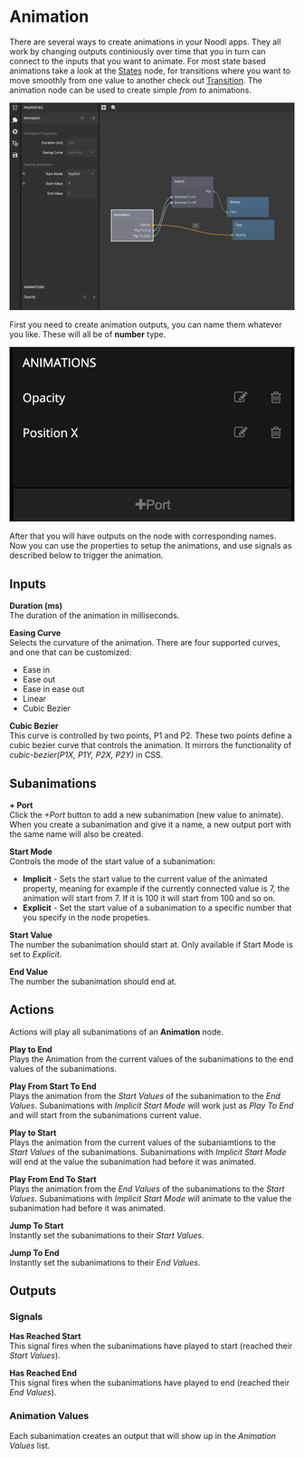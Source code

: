 # Animation

There are several ways to create animations in your Noodl apps. They all work by changing outputs continiously over time that you in turn can connect to the inputs that you want to animate. For most state based animations take a look at the [States](/nodes/animation/states.md) node, for transitions where you want to move smoothly from one value to another check out [Transition](/nodes/animation/transition.md). The animation node can be used to create simple *from* *to* animations.

![](animation.gif ':class=img-size-l')

First you need to create animation outputs, you can name them whatever you like. These will all be of **number** type.

![](animation-1.png ':class=img-size-m')

After that you will have outputs on the node with corresponding names. Now you can use the properties to setup the animations, and use signals as described below to trigger the animation.

<div class = "node-inputs">

## Inputs

**Duration (ms)**  
The duration of the animation in milliseconds.

**Easing Curve**  
Selects the curvature of the animation. There are four supported curves, and one that can be customized:

- Ease in
- Ease out
- Ease in ease out
- Linear
- Cubic Bezier

**Cubic Bezier**  
This curve is controlled by two points, P1 and P2. These two points define a cubic bezier curve that controls the animation. It mirrors the functionality of _cubic-bezier(P1X, P1Y, P2X, P2Y)_ in CSS.

## Subanimations

**+ Port**  
Click the _+Port_ button to add a new subanimation (new value to animate). When you create a subanimation and give it a name, a new output port with the same name will also be created.

**Start Mode**  
Controls the mode of the start value of a subanimation:

- **Implicit** - Sets the start value to the current value of the animated property, meaning for example if the currently connected value is 7, the animation will start from 7. If it is 100 it will start from 100 and so on.
- **Explicit** - Set the start value of a subanimation to a specific number that you specify in the node propeties.

**Start Value**  
The number the subanimation should start at. Only available if Start Mode is set to _Explicit_.

**End Value**  
The number the subanimation should end at.

## Actions

Actions will play all subanimations of an **Animation** node.

**Play to End**  
Plays the Animation from the current values of the subanimations to the end values of the subanimations.

**Play From Start To End**  
Plays the animation from the _Start Values_ of the subanimation to the _End Values_. Subanimations with _Implicit_ _Start Mode_ will work just as _Play To End_ and will start from the subanimations current value.

**Play to Start**  
Plays the animation from the current values of the subaniamtions to the _Start Values_ of the subanimations. Subanimations with _Implicit_ _Start Mode_ will end at the value the subanimation had before it was animated.

**Play From End To Start**  
Plays the animation from the _End Values_ of the subanimations to the _Start Values_. Subanimations with _Implicit_ _Start Mode_ will animate to the value the subanimation had before it was animated.

**Jump To Start**  
Instantly set the subanimations to their _Start Values_.

**Jump To End**  
Instantly set the subanimations to their _End Values_.

<div class = "node-outputs">

## Outputs

### Signals

**Has Reached Start**  
This signal fires when the subanimations have played to start (reached their _Start Values_).

**Has Reached End**  
This signal fires when the subanimations have played to end (reached their _End Values_).

### Animation Values

Each subanimation creates an output that will show up in the _Animation Values_ list.
